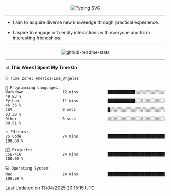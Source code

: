 <p align="center">
  <img src="https://readme-typing-svg.demolab.com?font=Fira+Code&weight=500&size=32&duration=2500&pause=1600&center=true&vCenter=true&random=false&width=1024&height=64&lines=Hi+there+%F0%9F%91%8B;I'm+delighted+you+could+make+it+here+%F0%9F%8E%89;I'm+Harry%2C+a+college+student+still+finding+my+way" alt="Typing SVG" />
</p>


---


- I aim to acquire diverse new knowledge through practical experience.

- I aspire to engage in friendly interactions with everyone and form interesting friendships.


---


<p align="center">
  <img src="https://github-readme-stats.vercel.app/api?username=Harry-Jing&show_icons=true" alt="github-readme-stats"/>
</p>


---

<!--START_SECTION:waka-->
📊 **This Week I Spent My Time On** 

```text
🕑︎ Time Zone: America/Los_Angeles

💬 Programming Languages: 
Markdown                 12 mins             ████████████░░░░░░░░░░░░░   49.83 % 
Python                   11 mins             ████████████░░░░░░░░░░░░░   46.36 % 
CSV                      0 secs              █░░░░░░░░░░░░░░░░░░░░░░░░   03.30 % 
Other                    0 secs              ░░░░░░░░░░░░░░░░░░░░░░░░░   00.51 % 

🔥 Editors: 
VS Code                  24 mins             █████████████████████████   100.00 % 

🐱‍💻 Projects: 
CSE-416                  24 mins             █████████████████████████   100.00 % 

💻 Operating System: 
Mac                      24 mins             █████████████████████████   100.00 % 
```


 Last Updated on 13/04/2025 20:15:15 UTC
<!--END_SECTION:waka-->

